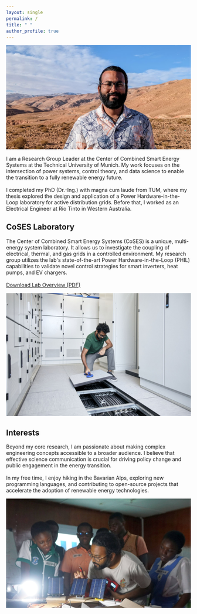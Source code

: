 ```yaml
---
layout: single
permalink: /
title: " "
author_profile: true
---
```


<div class="home-section bio-section">


  <div class="profile-image-container">
    <img src="/images/Profile_header.jpeg" alt="A photo of Anurag Mohapatra">
  </div>

  <div class="home-text" style="padding-right: 0;">
    <p>
      I am a Research Group Leader at the Center of Combined Smart Energy Systems at the Technical University of Munich. My work focuses on the intersection of power systems, control theory, and data science to enable the transition to a fully renewable energy future.
      <br><br>
      I completed my PhD (Dr.-Ing.) with magna cum laude from TUM, where my thesis explored the design and application of a Power Hardware-in-the-Loop laboratory for active distribution grids. Before that, I worked as an Electrical Engineer at Rio Tinto in Western Australia.
    </p>
  </div>
  
</div>


<div class="home-section">
  <div class="home-text">
    <h2>CoSES Laboratory</h2>
    <p>
      The Center of Combined Smart Energy Systems (CoSES) is a unique, multi-energy system laboratory. It allows us to investigate the coupling of electrical, thermal, and gas grids in a controlled environment. My research group utilizes the lab's state-of-the-art Power Hardware-in-the-Loop (PHIL) capabilities to validate novel control strategies for smart inverters, heat pumps, and EV chargers.
      <br><br>
      <a href="/files/CoSES_Lab_Overview.pdf" class="btn btn--info">Download Lab Overview (PDF)</a>
    </p>
  </div>
  <div class="home-image">
    <img src="/images/coses.jpg" alt="A photo of the CoSES Laboratory">
  </div>
</div>


<div class="home-section">
  <div class="home-text">
    <h2>Interests</h2>
    <p>
      Beyond my core research, I am passionate about making complex engineering concepts accessible to a broader audience. I believe that effective science communication is crucial for driving policy change and public engagement in the energy transition.
      <br><br>
      In my free time, I enjoy hiking in the Bavarian Alps, exploring new programming languages, and contributing to open-source projects that accelerate the adoption of renewable energy technologies.
    </p>
  </div>
  <div class="home-image">
    <img src="/images/edugrid.jpg" alt="A photo representing your interests">
  </div>
</div>